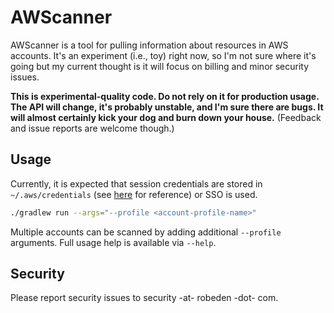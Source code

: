# AWScanner

AWScanner is a tool for pulling information about resources in AWS accounts.
It's an experiment (i.e., toy) right now, so I'm not sure where it's going but
my current thought is it will focus on billing and minor security issues.

**This is experimental-quality code. Do not rely on it for production usage.
The API will change, it's probably unstable, and I'm sure there are bugs. It
will almost certainly kick your dog and burn down your house.** (Feedback and
issue reports are welcome though.)


## Usage

Currently, it is expected that session credentials are stored in
`~/.aws/credentials` (see [here](https://docs.aws.amazon.com/cli/latest/userguide/cli-configure-files.html)
for reference) or SSO is used.

```bash
./gradlew run --args="--profile <account-profile-name>"
```

Multiple accounts can be scanned by adding additional `--profile` arguments.
Full usage help is available via `--help`.

## Security

Please report security issues to security -at- robeden -dot- com.
